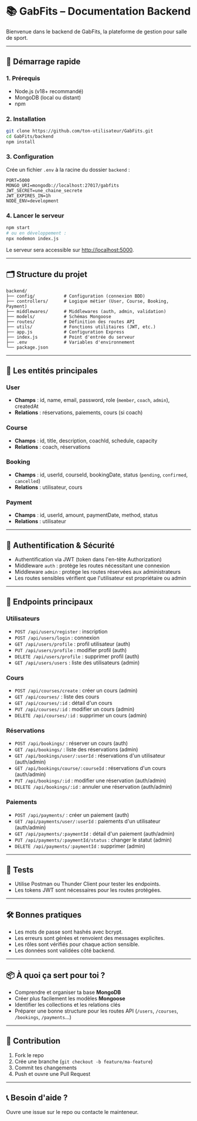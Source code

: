 # 📚 GabFits – Documentation Backend

Bienvenue dans le backend de GabFits, la plateforme de gestion pour salle de sport.

---

## 🚀 Démarrage rapide

### 1. Prérequis

-   Node.js (v18+ recommandé)
-   MongoDB (local ou distant)
-   npm

### 2. Installation

```bash
git clone https://github.com/ton-utilisateur/GabFits.git
cd GabFits/backend
npm install
```

### 3. Configuration

Crée un fichier `.env` à la racine du dossier `backend` :

```
PORT=5000
MONGO_URI=mongodb://localhost:27017/gabfits
JWT_SECRET=une_chaine_secrete
JWT_EXPIRES_IN=1h
NODE_ENV=development
```

### 4. Lancer le serveur

```bash
npm start
# ou en développement :
npx nodemon index.js
```

Le serveur sera accessible sur [http://localhost:5000](http://localhost:5000).

---

## 🗂️ Structure du projet

```
backend/
├── config/           # Configuration (connexion BDD)
├── controllers/      # Logique métier (User, Course, Booking, Payment)
├── middlewares/      # Middlewares (auth, admin, validation)
├── models/           # Schémas Mongoose
├── routes/           # Définition des routes API
├── utils/            # Fonctions utilitaires (JWT, etc.)
├── app.js            # Configuration Express
├── index.js          # Point d'entrée du serveur
├── .env              # Variables d'environnement
└── package.json
```

---

## 🧩 Les entités principales

### User

-   **Champs** : id, name, email, password, role (`member`, `coach`, `admin`), createdAt
-   **Relations** : réservations, paiements, cours (si coach)

### Course

-   **Champs** : id, title, description, coachId, schedule, capacity
-   **Relations** : coach, réservations

### Booking

-   **Champs** : id, userId, courseId, bookingDate, status (`pending`, `confirmed`, `cancelled`)
-   **Relations** : utilisateur, cours

### Payment

-   **Champs** : id, userId, amount, paymentDate, method, status
-   **Relations** : utilisateur

---

## 🔐 Authentification & Sécurité

-   Authentification via JWT (token dans l'en-tête Authorization)
-   Middleware `auth` : protège les routes nécessitant une connexion
-   Middleware `admin` : protège les routes réservées aux administrateurs
-   Les routes sensibles vérifient que l'utilisateur est propriétaire ou admin

---

## 📡 Endpoints principaux

### Utilisateurs

-   `POST /api/users/register` : inscription
-   `POST /api/users/login` : connexion
-   `GET /api/users/profile` : profil utilisateur (auth)
-   `PUT /api/users/profile` : modifier profil (auth)
-   `DELETE /api/users/profile` : supprimer profil (auth)
-   `GET /api/users/users` : liste des utilisateurs (admin)

### Cours

-   `POST /api/courses/create` : créer un cours (admin)
-   `GET /api/courses/` : liste des cours
-   `GET /api/courses/:id` : détail d'un cours
-   `PUT /api/courses/:id` : modifier un cours (admin)
-   `DELETE /api/courses/:id` : supprimer un cours (admin)

### Réservations

-   `POST /api/bookings/` : réserver un cours (auth)
-   `GET /api/bookings/` : liste des réservations (admin)
-   `GET /api/bookings/user/:userId` : réservations d'un utilisateur (auth/admin)
-   `GET /api/bookings/course/:courseId` : réservations d'un cours (auth/admin)
-   `PUT /api/bookings/:id` : modifier une réservation (auth/admin)
-   `DELETE /api/bookings/:id` : annuler une réservation (auth/admin)

### Paiements

-   `POST /api/payments/` : créer un paiement (auth)
-   `GET /api/payments/user/:userId` : paiements d'un utilisateur (auth/admin)
-   `GET /api/payments/:paymentId` : détail d'un paiement (auth/admin)
-   `PUT /api/payments/:paymentId/status` : changer le statut (admin)
-   `DELETE /api/payments/:paymentId` : supprimer (admin)

---

## 🧪 Tests

-   Utilise Postman ou Thunder Client pour tester les endpoints.
-   Les tokens JWT sont nécessaires pour les routes protégées.

---

## 🛠️ Bonnes pratiques

-   Les mots de passe sont hashés avec bcrypt.
-   Les erreurs sont gérées et renvoient des messages explicites.
-   Les rôles sont vérifiés pour chaque action sensible.
-   Les données sont validées côté backend.

---

## 📦 À quoi ça sert pour toi ?

-   Comprendre et organiser ta base **MongoDB**
-   Créer plus facilement les modèles **Mongoose**
-   Identifier les collections et les relations clés
-   Préparer une bonne structure pour les routes API (`/users`, `/courses`, `/bookings`, `/payments`…)

---

## 🤝 Contribution

1. Fork le repo
2. Crée une branche (`git checkout -b feature/ma-feature`)
3. Commit tes changements
4. Push et ouvre une Pull Request

---

## 📞 Besoin d'aide ?

Ouvre une issue sur le repo ou contacte le mainteneur.
